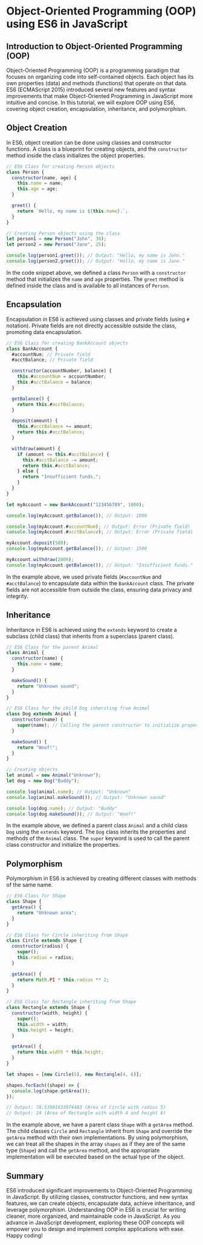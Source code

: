 # Object-Oriented Programming (OOP) using ES6 in JavaScript

## Introduction to Object-Oriented Programming (OOP)

Object-Oriented Programming (OOP) is a programming paradigm that focuses on organizing code into self-contained objects. Each object has its own properties (data) and methods (functions) that operate on that data. ES6 (ECMAScript 2015) introduced several new features and syntax improvements that make Object-Oriented Programming in JavaScript more intuitive and concise. In this tutorial, we will explore OOP using ES6, covering object creation, encapsulation, inheritance, and polymorphism.

## Object Creation

In ES6, object creation can be done using classes and constructor functions. A class is a blueprint for creating objects, and the `constructor` method inside the class initializes the object properties.

```javascript
// ES6 Class for creating Person objects
class Person {
  constructor(name, age) {
    this.name = name;
    this.age = age;
  }

  greet() {
    return `Hello, my name is ${this.name}.`;
  }
}

// Creating Person objects using the class
let person1 = new Person("John", 30);
let person2 = new Person("Jane", 25);

console.log(person1.greet()); // Output: "Hello, my name is John."
console.log(person2.greet()); // Output: "Hello, my name is Jane."
```

In the code snippet above, we defined a class `Person` with a `constructor` method that initializes the `name` and `age` properties. The `greet` method is defined inside the class and is available to all instances of `Person`.

## Encapsulation

Encapsulation in ES6 is achieved using classes and private fields (using `#` notation). Private fields are not directly accessible outside the class, promoting data encapsulation.

```javascript
// ES6 Class for creating BankAccount objects
class BankAccount {
  #accountNum; // Private field
  #acctBalance; // Private field

  constructor(accountNumber, balance) {
    this.#accountNum = accountNumber;
    this.#acctBalance = balance;
  }

  getBalance() {
    return this.#acctBalance;
  }

  deposit(amount) {
    this.#acctBalance += amount;
    return this.#acctBalance;
  }

  withdraw(amount) {
    if (amount <= this.#acctBalance) {
      this.#acctBalance -= amount;
      return this.#acctBalance;
    } else {
      return "Insufficient funds.";
    }
  }
}

let myAccount = new BankAccount("123456789", 1000);

console.log(myAccount.getBalance()); // Output: 1000

console.log(myAccount.#accountNum); // Output: Error (Private field)
console.log(myAccount.#acctBalance); // Output: Error (Private field)

myAccount.deposit(500);
console.log(myAccount.getBalance()); // Output: 1500

myAccount.withdraw(2000);
console.log(myAccount.getBalance()); // Output: "Insufficient funds."
```

In the example above, we used private fields (`#accountNum` and `#acctBalance`) to encapsulate data within the `BankAccount` class. The private fields are not accessible from outside the class, ensuring data privacy and integrity.

## Inheritance

Inheritance in ES6 is achieved using the `extends` keyword to create a subclass (child class) that inherits from a superclass (parent class).

```javascript
// ES6 Class for the parent Animal
class Animal {
  constructor(name) {
    this.name = name;
  }

  makeSound() {
    return "Unknown sound";
  }
}

// ES6 Class for the child Dog inheriting from Animal
class Dog extends Animal {
  constructor(name) {
    super(name); // Calling the parent constructor to initialize properties
  }

  makeSound() {
    return "Woof!";
  }
}

// Creating objects
let animal = new Animal("Unknown");
let dog = new Dog("Buddy");

console.log(animal.name); // Output: "Unknown"
console.log(animal.makeSound()); // Output: "Unknown sound"

console.log(dog.name); // Output: "Buddy"
console.log(dog.makeSound()); // Output: "Woof!"
```

In the example above, we defined a parent class `Animal` and a child class `Dog` using the `extends` keyword. The `Dog` class inherits the properties and methods of the `Animal` class. The `super` keyword is used to call the parent class constructor and initialize the properties.

## Polymorphism

Polymorphism in ES6 is achieved by creating different classes with methods of the same name.

```javascript
// ES6 Class for Shape
class Shape {
  getArea() {
    return "Unknown area";
  }
}

// ES6 Class for Circle inheriting from Shape
class Circle extends Shape {
  constructor(radius) {
    super();
    this.radius = radius;
  }

  getArea() {
    return Math.PI * this.radius ** 2;
  }
}

// ES6 Class for Rectangle inheriting from Shape
class Rectangle extends Shape {
  constructor(width, height) {
    super();
    this.width = width;
    this.height = height;
  }

  getArea() {
    return this.width * this.height;
  }
}

let shapes = [new Circle(5), new Rectangle(4, 6)];

shapes.forEach((shape) => {
  console.log(shape.getArea());
});

// Output: 78.53981633974483 (Area of Circle with radius 5)
// Output: 24 (Area of Rectangle with width 4 and height 6)
```

In the example above, we have a parent class `Shape` with a `getArea` method. The child classes `Circle` and `Rectangle` inherit from `Shape` and override the `getArea` method with their own implementations. By using polymorphism, we can treat all the shapes in the array `shapes` as if they are of the same type (`Shape`) and call the `getArea` method, and the appropriate implementation will be executed based on the actual type of the object.

## Summary

ES6 introduced significant improvements to Object-Oriented Programming in JavaScript. By utilizing classes, constructor functions, and new syntax features, we can create objects, encapsulate data, achieve inheritance, and leverage polymorphism. Understanding OOP in ES6 is crucial for writing cleaner, more organized, and maintainable code in JavaScript. As you advance in JavaScript development, exploring these OOP concepts will empower you to design and implement complex applications with ease. Happy coding!